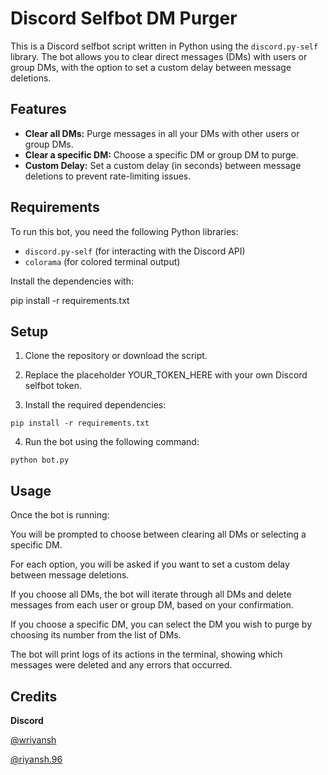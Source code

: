 # Discord Selfbot DM Purger

This is a Discord selfbot script written in Python using the `discord.py-self` library. The bot allows you to clear direct messages (DMs) with users or group DMs, with the option to set a custom delay between message deletions.

## Features
- **Clear all DMs:** Purge messages in all your DMs with other users or group DMs.
- **Clear a specific DM:** Choose a specific DM or group DM to purge.
- **Custom Delay:** Set a custom delay (in seconds) between message deletions to prevent rate-limiting issues.

## Requirements

To run this bot, you need the following Python libraries:

- `discord.py-self` (for interacting with the Discord API)
- `colorama` (for colored terminal output)

Install the dependencies with:

pip install -r requirements.txt

## Setup

1. Clone the repository or download the script.


2. Replace the placeholder YOUR_TOKEN_HERE with your own Discord selfbot token.


3. Install the required dependencies:



```pip install -r requirements.txt```

4. Run the bot using the following command:

```python bot.py```

## Usage

Once the bot is running:

You will be prompted to choose between clearing all DMs or selecting a specific DM.

For each option, you will be asked if you want to set a custom delay between message deletions.

If you choose all DMs, the bot will iterate through all DMs and delete messages from each user or group DM, based on your confirmation.

If you choose a specific DM, you can select the DM you wish to purge by choosing its number from the list of DMs.


The bot will print logs of its actions in the terminal, showing which messages were deleted and any errors that occurred.

## Credits 

**Discord**

  [@wriyansh](https://discord.com/users/333703596803883018)
  
  [@riyansh.96](https://discord.com/users/642321844170653729)
